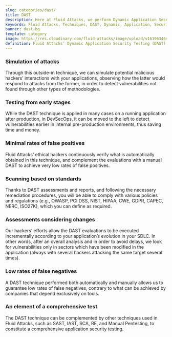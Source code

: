 ```yaml
---
slug: categories/dast/
title: DAST
description: Here at Fluid Attacks, we perform Dynamic Application Security Testing (DAST) to detect security vulnerabilities in running software as soon as possible.
keywords: Fluid Attacks, Techniques, DAST, Dynamic, Application, Security, Testing, Ethical Hacking
banner: dast-bg
template: category
image: https://res.cloudinary.com/fluid-attacks/image/upload/v1619634644/airs/categories/cover-dast_qaboy9.webp
definition: Fluid Attacks’ Dynamic Application Security Testing (DAST) detects known and zero-day security vulnerabilities in your applications while they are running. This form of black-box testing (not requiring access to the source code), aims to rapidly find weaknesses in your software that could be exploited by malicious hackers. DAST is a technique with good results detecting flaws related to data, deployment configuration and the business logic of the applications, and it works independently of the language in which the software was developed. All automatic DAST is supported by the manual pentesting work of our experienced red team members who are continuously improving testing technologies and methodologies.
---
```


<div class="sect2">

### Simulation of attacks

Through this outside-in technique, we can simulate potential malicious
hackers’ interactions with your applications, observing how the latter
would respond to attacks from the former, in order to detect
vulnerabilities not found through other types of methodologies.

</div>

<div class="sect2">

### Testing from early stages

While the DAST technique is applied in many cases on a running
application after production, in DevSecOps, it can be moved to the left
to detect vulnerabilities earlier in internal pre-production
environments, thus saving time and money.

</div>

<div class="sect2">

### Minimal rates of false positives

Fluid Attacks’ ethical hackers continuously verify what is automatically
obtained in this technique, and complement the evaluations with a manual
DAST to achieve very low rates of false positives.

</div>

<div class="sect2">

### Scanning based on standards

Thanks to DAST assessments and reports, and following the necessary
remediation procedures, you will be able to comply with various policies
and regulations (e.g., OWASP, PCI DSS, NIST, HIPAA, CWE, GDPR, CAPEC,
NERC, ISO27K), which you can define as required.

</div>

<div class="sect2">

### Assessments considering changes

Our hackers’ efforts allow the DAST evaluations to be executed
incrementally according to your application’s evolution in your SDLC. In
other words, after an overall analysis and in order to avoid delays, we
look for vulnerabilities only in sectors which have been modified in the
application (always with several hackers attacking the same target
several times).

</div>

<div class="sect2">

### Low rates of false negatives

A DAST technique performed both automatically and manually allows us to
guarantee low rates of false negatives, contrary to what can be achieved
by companies that depend exclusively on tools.

</div>

<div class="sect2">

### An element of a comprehensive test

The DAST technique can be complemented by other techniques used in Fluid
Attacks, such as SAST, IAST, SCA, RE, and Manual Pentesting, to
constitute a comprehensive application security testing.

</div>
 
<div class="sect2 db-l dn">

</div>

<div class="sect2 db-l dn">

</div>
